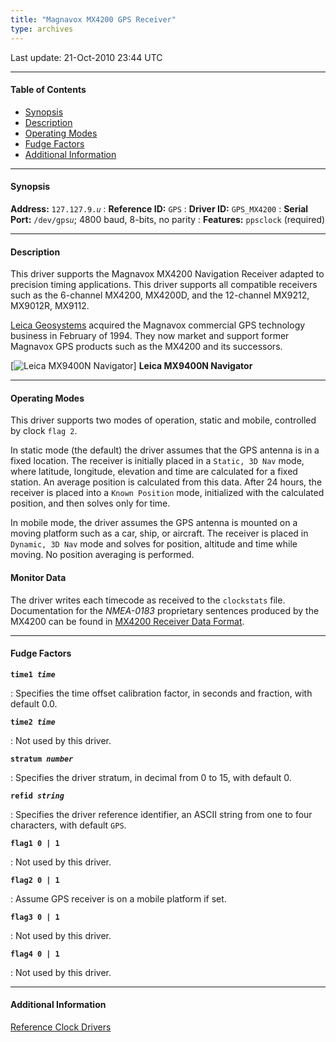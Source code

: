```yaml
---
title: "Magnavox MX4200 GPS Receiver"
type: archives
---
```


Last update: 21-Oct-2010 23:44 UTC

* * *

#### Table of Contents

*   [Synopsis](/archives/drivers/driver9/#synopsis)
*   [Description](/archives/drivers/driver9/#description)
*   [Operating Modes](/archives/drivers/driver9/#operating-modes)
*   [Fudge Factors](/archives/drivers/driver9/#fudge-factors)
*   [Additional Information](/archives/drivers/driver9/#additional-information)

* * *

#### Synopsis

**Address:** <code>127.127.9._u_</code>
: **Reference ID:** `GPS`
: **Driver ID:** `GPS_MX4200`
: **Serial Port:** <code>/dev/gps*u*</code>; 4800 baud, 8-bits, no parity
: **Features:** `ppsclock` (required)

* * *

#### Description

This driver supports the Magnavox MX4200 Navigation Receiver adapted to precision timing applications. This driver supports all compatible receivers such as the 6-channel MX4200, MX4200D, and the 12-channel MX9212, MX9012R, MX9112.

[Leica Geosystems](http://www.leica-gps.com/) acquired the Magnavox commercial GPS technology business in February of 1994. They now market and support former Magnavox GPS products such as the MX4200 and its successors.

[![Leica MX9400N Navigator](/archives/pic/9400n.jpg)]
**Leica MX9400N Navigator**

* * *

#### Operating Modes

This driver supports two modes of operation, static and mobile, controlled by clock `flag 2`.

In static mode (the default) the driver assumes that the GPS antenna is in a fixed location. The receiver is initially placed in a `Static, 3D Nav` mode, where latitude, longitude, elevation and time are calculated for a fixed station. An average position is calculated from this data. After 24 hours, the receiver is placed into a `Known Position` mode, initialized with the calculated position, and then solves only for time.

In mobile mode, the driver assumes the GPS antenna is mounted on a moving platform such as a car, ship, or aircraft. The receiver is placed in `Dynamic, 3D Nav` mode and solves for position, altitude and time while moving. No position averaging is performed.

#### Monitor Data

The driver writes each timecode as received to the `clockstats` file. Documentation for the <cite>NMEA-0183</cite> proprietary sentences produced by the MX4200 can be found in [MX4200 Receiver Data Format](/archives/drivers/mx4200data/).

* * *

#### Fudge Factors

<code>**time1 _time_**</code>

: Specifies the time offset calibration factor, in seconds and fraction, with default 0.0.

<code>**time2 _time_**</code>

: Not used by this driver.

<code>**stratum _number_**</code>

: Specifies the driver stratum, in decimal from 0 to 15, with default 0.

<code>**refid _string_**</code>

: Specifies the driver reference identifier, an ASCII string from one to four characters, with default `GPS`.

<code>**flag1 0 | 1**</code>

: Not used by this driver.

<code>**flag2 0 | 1**</code>

: Assume GPS receiver is on a mobile platform if set.

<code>**flag3 0 | 1**</code>

: Not used by this driver.

<code>**flag4 0 | 1**</code>

: Not used by this driver.

* * *

#### Additional Information

[Reference Clock Drivers](/archives/4.2.8-series/refclock/)